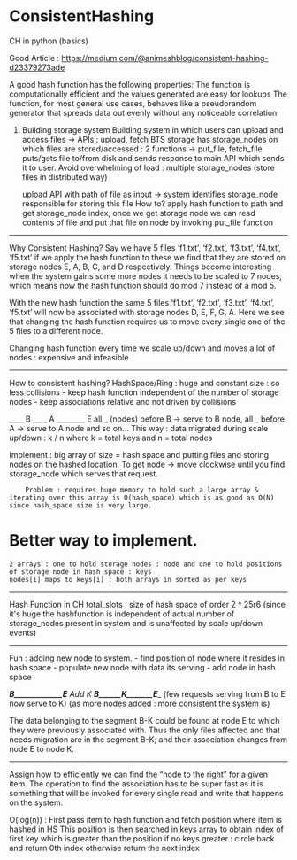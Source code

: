 # ConsistentHashing
CH in python (basics)

Good Article : https://medium.com/@animeshblog/consistent-hashing-d23379273ade

A good hash function has the following properties:
    The function is computationally efficient and the values generated are easy for lookups
    The function, for most general use cases, behaves like a pseudorandom generator that spreads data out evenly without any noticeable correlation

1. Building storage system
    Building system in which users can upload and access files -> APIs : upload, fetch
    BTS storage has storage_nodes on which files are stored/accessed : 2 functions -> put_file, fetch_file
        puts/gets file to/from disk and sends response to main API which sends it to user.
    Avoid overwhelming of load : multiple storage_nodes (store files in distributed way)

    upload API with path of file as input -> system identifies storage_node responsible for storing this file
        How to? apply hash function to path and get storage_node index, once we get storage node we can read contents of
            file and put that file on node by invoking put_file function
---
Why Consistent Hashing?
Say we have 5 files ‘f1.txt’, ‘f2.txt’, ‘f3.txt’, ‘f4.txt’, ‘f5.txt’ if we apply the hash function to these we find that
   they are stored on storage nodes E, A, B, C, and D respectively.
Things become interesting when the system gains some more nodes it needs to be scaled to 7 nodes,
    which means now the hash function should do mod 7 instead of a mod 5.

With the new hash function the same 5 files ‘f1.txt’, ‘f2.txt’, ‘f3.txt’, ‘f4.txt’, ‘f5.txt’
    will now be associated with storage nodes D, E, F, G, A.
Here we see that changing the hash function requires us to move every single one of the 5 files to a different node.

Changing hash function every time we scale up/down and moves a lot of nodes : expensive and infeasible

---

How to consistent hashing? HashSpace/Ring : huge and constant size : so less collisions
    - keep hash function independent of the number of storage nodes
    - keep associations relative and not driven by collisions

   ____ B ____ A ________ E
all _ (nodes) before B -> serve to B node, all _ before A -> serve to A node and so on...
This way : data migrated during scale up/down : k / n where k = total keys and n = total nodes

Implement : big array of size = hash space and putting files and storing nodes on the hashed location.
    To get node -> move clockwise until you find storage_node which serves that request.

        Problem : requires huge memory to hold such a large array & iterating over this array is O(hash_space) which is as good as O(N) since hash_space size is very large.

# Better way to implement.
    2 arrays : one to hold storage nodes : node and one to hold positions of storage node in hash space : keys
    nodes[i] maps to keys[i] : both arrays in sorted as per keys

---
Hash Function in CH
total_slots : size of hash space of order 2 ^ 25r6 (since it's huge the hashfunction is independent of actual number of storage_nodes present in system and is unaffected by scale up/down events)

----
Fun : adding new node to system.
    - find position of node where it resides in hash space
    - populate new node with data its serving
    - add node in hash space

___B_____________E__
Add K
__B______K_______E____ (few requests serving from B to E now serve to K) {as more nodes added : more consistent the system is}


The data belonging to the segment B-K could be found at node E to which they were previously associated with.
 Thus the only files affected and that needs migration are in the segment B-K; and their association changes from node E to node K.

---
Assign
how to efficiently we can find the “node to the right” for a given item.
The operation to find the association has to be super fast as it is something that will be invoked for every single read
  and write that happens on the system.

O(log(n)) : First pass item to hash function and fetch position where item is hashed in HS
    This position is then searched in keys array to obtain index of first key which is greater than the position
    if no keys greater : circle back and return 0th index otherwise return the next index
